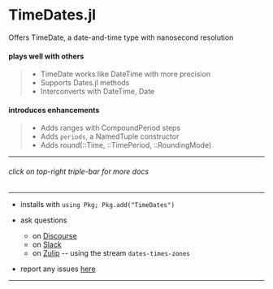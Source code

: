# TimeDates.jl

Offers TimeDate, a date-and-time type with nanosecond resolution

#### plays well with others

>   - TimeDate works like DateTime with more precision
>   - Supports Dates.jl methods
>   - Interconverts with DateTime, Date

#### introduces enhancements

>    - Adds ranges with CompoundPeriod steps
>    - Adds `periods`, a NamedTuple constructor
>    - Adds round(::Time, ::TimePeriod, ::RoundingMode)

----

######  *click on top-right triple-bar for more docs*

----

- installs with  `using Pkg; Pkg.add("TimeDates")`

- ask questions
  - on [Discourse](https://discourse.julialang.org/latest)
  - on [Slack](https://app.slack.com/client/T68168MUP)
  - on [Zulip](https://julialang.zulipchat.com/#narrow/stream/321834-dates-times-zones) -- using the stream `dates-times-zones`
  
- report any issues [here](https://github.com/JeffreySarnoff/TimeDates.jl/issues)

----

